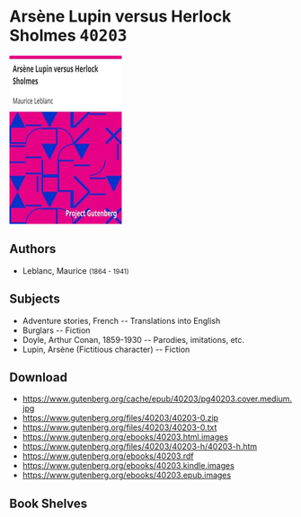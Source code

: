 # Arsène Lupin versus Herlock Sholmes <kbd>40203</kbd>

![](./cover.medium.jpg "")

## Authors


 - Leblanc, Maurice <small>(1864 - 1941)</small>

## Subjects


 - Adventure stories, French -- Translations into English
 - Burglars -- Fiction
 - Doyle, Arthur Conan, 1859-1930 -- Parodies, imitations, etc.
 - Lupin, Arsène (Fictitious character) -- Fiction

## Download


 - https://www.gutenberg.org/cache/epub/40203/pg40203.cover.medium.jpg
 - https://www.gutenberg.org/files/40203/40203-0.zip
 - https://www.gutenberg.org/files/40203/40203-0.txt
 - https://www.gutenberg.org/ebooks/40203.html.images
 - https://www.gutenberg.org/files/40203/40203-h/40203-h.htm
 - https://www.gutenberg.org/ebooks/40203.rdf
 - https://www.gutenberg.org/ebooks/40203.kindle.images
 - https://www.gutenberg.org/ebooks/40203.epub.images

## Book Shelves


